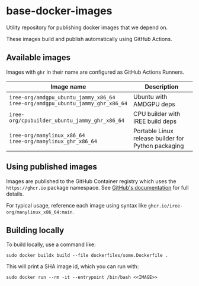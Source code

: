 # base-docker-images

Utility repository for publishing docker images that we depend on.

These images build and publish automatically using GitHub Actions.

## Available images

Images with `ghr` in their name are configured as GitHub Actions Runners.

Image name | Description
---------- | -----------
`iree-org/amdgpu_ubuntu_jammy_x86_64`<br>`iree-org/amdgpu_ubuntu_jammy_ghr_x86_64` | Ubuntu with AMDGPU deps
`iree-org/cpubuilder_ubuntu_jammy_ghr_x86_64` | CPU builder with IREE build deps
`iree-org/manylinux_x86_64`<br>`iree-org/manylinux_ghr_x86_64` | Portable Linux release builder for Python packaging

## Using published images

Images are published to the GitHub Container registry which uses the
`https://ghcr.io` package namespace. See
[GitHub's documentation](https://docs.github.com/en/packages/working-with-a-github-packages-registry/working-with-the-container-registry)
for full details.

For typical usage, reference each image using syntax like
`ghcr.io/iree-org/manylinux_x86_64:main`.

## Building locally

To build locally, use a command like:

```
sudo docker buildx build --file dockerfiles/some.Dockerfile .
```

This will print a SHA image id, which you can run with:

```
sudo docker run --rm -it --entrypoint /bin/bash <<IMAGE>>
```
